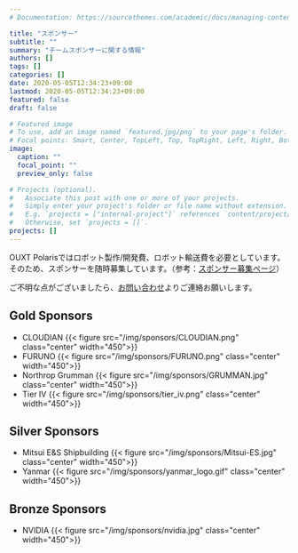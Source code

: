 ```yaml
---
# Documentation: https://sourcethemes.com/academic/docs/managing-content/

title: "スポンサー"
subtitle: ""
summary: "チームスポンサーに関する情報"
authors: []
tags: []
categories: []
date: 2020-05-05T12:34:23+09:00
lastmod: 2020-05-05T12:34:23+09:00
featured: false
draft: false

# Featured image
# To use, add an image named `featured.jpg/png` to your page's folder.
# Focal points: Smart, Center, TopLeft, Top, TopRight, Left, Right, BottomLeft, Bottom, BottomRight.
image:
  caption: ""
  focal_point: ""
  preview_only: false

# Projects (optional).
#   Associate this post with one or more of your projects.
#   Simply enter your project's folder or file name without extension.
#   E.g. `projects = ["internal-project"]` references `content/project/deep-learning/index.md`.
#   Otherwise, set `projects = []`.
projects: []
---
```

OUXT Polarisではロボット製作/開発費、ロボット輸送費を必要としています。<br>
そのため、スポンサーを随時募集しています。（参考：[スポンサー募集ページ](../call-sponsor)）

ご不明な点がございましたら、[お問い合わせ](../../#contact)よりご連絡お願いします。

## Gold Sponsors

- CLOUDIAN
{{< figure src="/img/sponsors/CLOUDIAN.png" class="center" width="450">}}
- FURUNO
{{< figure src="/img/sponsors/FURUNO.png" class="center" width="450">}}
- Northrop Grumman
{{< figure src="/img/sponsors/GRUMMAN.jpg" class="center" width="450">}}
- Tier IV
{{< figure src="/img/sponsors/tier_iv.png" class="center" width="450">}}

## Silver Sponsors

- Mitsui E&S Shipbuilding
{{< figure src="/img/sponsors/Mitsui-ES.jpg" class="center" width="450">}}
- Yanmar
{{< figure src="/img/sponsors/yanmar_logo.gif" class="center" width="450">}}

## Bronze Sponsors

- NVIDIA
{{< figure src="/img/sponsors/nvidia.jpg" class="center" width="450">}}
